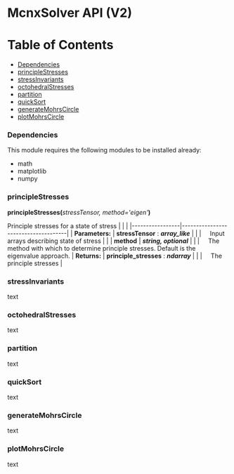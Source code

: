 # McnxSolver API (V2)

# Table of Contents
* [Dependencies](#dependencies)
* [principleStresses](#principlestresses)
* [stressInvariants](#stressinvariants)
* [octohedralStresses](#octohedralstresses)
* [partition](#partition)
* [quickSort](#quicksort)
* [generateMohrsCircle](#generagemohrscircle)
* [plotMohrsCircle](#plotmohrscircle)

### Dependencies

This module requires the following modules to be installed already:

* math
* matplotlib
* numpy

### principleStresses

**principleStresses(**_stressTensor, method='eigen'_**)**

Principle stresses for a state of stress
|                 |                                     |
|-----------------|-------------------------------------|
| **Parameters:** | **stressTensor** : __*array_like*__ |
| | &nbsp;&nbsp;&nbsp;&nbsp;Input arrays describing state of stress |
| | **method** | __*string, optional*__ |
| | &nbsp;&nbsp;&nbsp;&nbsp;The method with which to determine principle stresses. Default is the eigenvalue approach.
| **Returns:** | **principle_stresses** : __*ndarray*__ |
| | &nbsp;&nbsp;&nbsp;&nbsp;The principle stresses |

### stressInvariants

text

### octohedralStresses

text

### partition

text

### quickSort

text

### generateMohrsCircle

text

### plotMohrsCircle

text
